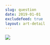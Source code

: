 ```yaml
---
slug: question
date: 2019-01-01
excludefeed: true
layout: art-detail
---
```

![](/art/question.webp)
